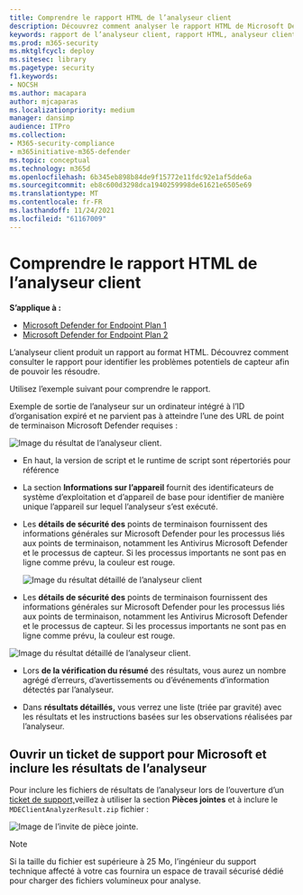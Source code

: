 ```yaml
---
title: Comprendre le rapport HTML de l’analyseur client
description: Découvrez comment analyser le rapport HTML de Microsoft Defender for Endpoint Client Analyzer
keywords: rapport de l’analyseur client, rapport HTML, analyseur client
ms.prod: m365-security
ms.mktglfcycl: deploy
ms.sitesec: library
ms.pagetype: security
f1.keywords:
- NOCSH
ms.author: macapara
author: mjcaparas
ms.localizationpriority: medium
manager: dansimp
audience: ITPro
ms.collection:
- M365-security-compliance
- m365initiative-m365-defender
ms.topic: conceptual
ms.technology: m365d
ms.openlocfilehash: 6b345eb898b84de9f15772e11fdc92e1af5dde6a
ms.sourcegitcommit: eb8c600d3298dca1940259998de61621e6505e69
ms.translationtype: MT
ms.contentlocale: fr-FR
ms.lasthandoff: 11/24/2021
ms.locfileid: "61167009"
---
```

# <a name="understand-the-client-analyzer-html-report"></a>Comprendre le rapport HTML de l’analyseur client

**S’applique à :**
- [Microsoft Defender for Endpoint Plan 1](https://go.microsoft.com/fwlink/?linkid=2154037)
- [Microsoft Defender for Endpoint Plan 2](https://go.microsoft.com/fwlink/?linkid=2154037)

L’analyseur client produit un rapport au format HTML. Découvrez comment consulter le rapport pour identifier les problèmes potentiels de capteur afin de pouvoir les résoudre.

Utilisez l’exemple suivant pour comprendre le rapport.

 Exemple de sortie de l’analyseur sur un ordinateur intégré à l’ID d’organisation expiré et ne parvient pas à atteindre l’une des URL de point de terminaison Microsoft Defender requises :

![Image du résultat de l’analyseur client.](images/147cbcf0f7b6f0ff65d200bf3e4674cb.png)

- En haut, la version de script et le runtime de script sont répertoriés pour référence
- La section **Informations sur l’appareil** fournit des identificateurs de système d’exploitation et d’appareil de base pour identifier de manière unique l’appareil sur lequel l’analyseur s’est exécuté.
- Les **détails de sécurité des** points de terminaison fournissent des informations générales sur Microsoft Defender pour les processus liés aux points de terminaison, notamment les Antivirus Microsoft Defender et le processus de capteur. Si les processus importants ne sont pas en ligne comme prévu, la couleur est rouge.

  ![Image du résultat détaillé de l’analyseur client](images/85f56004dc6bd1679c3d2c063e36cb80.png)

-   Les **détails de sécurité des** points de terminaison fournissent des informations générales sur Microsoft Defender pour les processus liés aux points de terminaison, notamment les Antivirus Microsoft Defender et le processus de capteur. Si les processus importants ne sont pas en ligne comme prévu, la couleur est rouge.

  ![Image du résultat détaillé de l’analyseur client.](images/85f56004dc6bd1679c3d2c063e36cb80.png)

-   Lors **de la vérification du résumé** des résultats, vous aurez un nombre agrégé d’erreurs, d’avertissements ou d’événements d’information détectés par l’analyseur.

-   Dans **résultats détaillés,** vous verrez une liste (triée par gravité) avec les résultats et les instructions basées sur les observations réalisées par l’analyseur.

## <a name="open-a-support-ticket-to-microsoft-and-include-the-analyzer-results"></a>Ouvrir un ticket de support pour Microsoft et inclure les résultats de l’analyseur

Pour inclure les fichiers de résultats de l’analyseur lors de l’ouverture d’un [ticket de support,](contact-support.md#open-a-service-request)veillez à utiliser la section **Pièces jointes** et à inclure le `MDEClientAnalyzerResult.zip` fichier :

![Image de l’invite de pièce jointe.](images/508c189656c3deb3b239daf811e33741.png)

> [!NOTE]
> Si la taille du fichier est supérieure à 25 Mo, l’ingénieur du support technique affecté à votre cas fournira un espace de travail sécurisé dédié pour charger des fichiers volumineux pour analyse.
